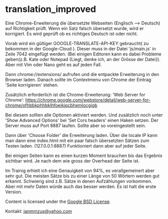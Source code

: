 # translation_improved

Eine Chrome-Erweiterung die übersetzte Webseiten (Englisch --> Deutsch) auf Richtigkeit prüft.
Wenn ein Satz falsch übersetzt wurde, wird er korrigiert.
Es wird geprüft ob es richtiges Deutsch ist oder nicht.

Vorab wird ein gültiger GOOGLE-TRANSLATE-API-KEY gebraucht( zu bekommen in der Google-Cloud ).
Dieser muss in der Datei 'js/main.js' in Zeile 7042 eingefügt werden. (Bei einigen Editoren kann
es dabei Probleme geben(z.B. Kate oder Notepad {Liegt, denke ich, an der Grösse der Datei}).
Aber mit Vim oder Nano geht es auf jeden Fall. 

Dann chrome://extensions/ aufrufen und die entpackte Erweiterung in den Browser laden. 
Danach sollte im Contextmenu von Chrome der Eintrag 'Seite korrigieren' stehen.

Zusätzlich erforderlich ist die Chrome-Erweiterung: 'Web Server for Chrome':
https://chrome.google.com/webstore/detail/web-server-for-chrome/ofhbbkphhbklhfoeikjpcbhemlocgigb

Bei diesem sollten alle Optionen aktiviert werden. Und zusätzlich noch unter 'Show Advanced Options' bei 'Set Cors headers' einen Haken setzen.
Der Server muss auf Port 8887 laufen. Sollte aber so voreingestellt sein.

Dann über 'Choose Folder' die Erweiterung laden. 
Über die locale IP kann man dann eine index.html mit ein paar falsch übersetzten Sätzen zum Testen laden. (127.0.0.1:8887)
Funktioniert dann aber auf jeder Seite.

Bei einigen Seiten kann es einen kurzen Moment brauchen bis das Ergebnis sichtbar wird.
Je nach dem wie gross der Overhead der Seite ist.

Im Trainig erhielt ich eine Genauigkeit von 94%, es verallgemeinert aber sehr gut. Die meisten Sätze bis zu einer Länge von 50 Wörtern
werden gut erkannt. Schwierig sind z.B. Sätze in denen Aufzählungen vorkommen.
Aber mit mehr Daten würde auch das besser werden. Es ist halt die erste Version.

Content is licensed under the [Google BSD License](https://developers.google.com/open-source/licenses/bsd).

Kontakt: janmmzus@yahoo.com
